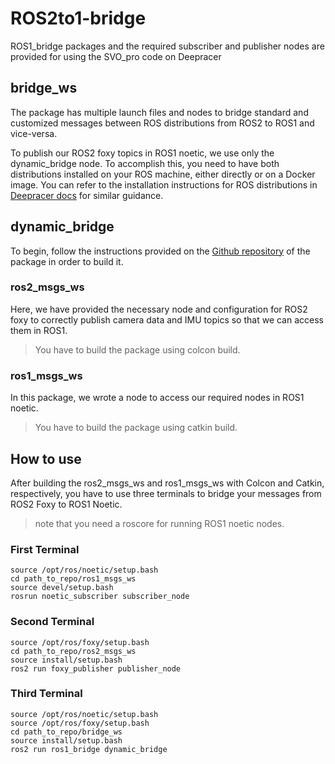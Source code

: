 # ROS2to1-bridge
ROS1_bridge packages and the required subscriber and publisher nodes are provided for using the SVO_pro code on Deepracer
## bridge_ws

The package has multiple launch files and nodes to bridge standard and customized messages between ROS distributions from ROS2 to ROS1 and vice-versa.

To publish our ROS2 foxy topics in ROS1 noetic, we use only the dynamic_bridge node. To accomplish this, you need to have both distributions installed on your ROS machine, either directly or on a Docker image. You can refer to the installation instructions for ROS distributions in [Deepracer docs](https://github.com/redHaunter/aws-deepracer/tree/main/docs) for similar guidance.

## dynamic_bridge
To begin, follow the instructions provided on the [Github repository](https://github.com/ros2/ros1_bridge) of the package in order to build it.

### ros2_msgs_ws

Here, we have provided the necessary node and configuration for ROS2 foxy to correctly publish camera data and IMU topics so that we can access them in ROS1.

> You have to build the package using colcon build.

### ros1_msgs_ws

In this package, we wrote a node to access our required nodes in ROS1 noetic.

> You have to build the package using catkin build.


## How to use

After building the ros2_msgs_ws and ros1_msgs_ws with Colcon and Catkin, respectively, you have to use three terminals to bridge your messages from ROS2 Foxy to ROS1 Noetic.

> note that you need a roscore for running ROS1 noetic nodes.

### First Terminal

```
source /opt/ros/noetic/setup.bash
cd path_to_repo/ros1_msgs_ws
source devel/setup.bash
rosrun noetic_subscriber subscriber_node
```

### Second Terminal

```
source /opt/ros/foxy/setup.bash
cd path_to_repo/ros2_msgs_ws
source install/setup.bash
ros2 run foxy_publisher publisher_node
```

### Third Terminal

```
source /opt/ros/noetic/setup.bash
source /opt/ros/foxy/setup.bash
cd path_to_repo/bridge_ws
source install/setup.bash
ros2 run ros1_bridge dynamic_bridge
```
